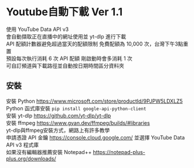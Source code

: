 # Youtube自動下載 Ver 1.1
使用 YouTube Data API v3<br>
會自動擷取正在直播中的網址使用並 yt-dlp 進行下載<br>
API 配額計數器避免超過當天的配額限制 免費配額為 10,000 次，台灣下午3點重置<br>
預設每次執行消耗 6 次 API 配額 剛啟動時會多消耗 1 次<br>
可自訂頻道與下載路徑並自動按日期時間區分資料夾<br>

## 安裝
安裝 Python https://www.microsoft.com/store/productId/9PJPW5LDXLZ5<br>
Python 函式庫安裝 ```pip install google-api-python-client```<br>
安裝 yt-dlp https://github.com/yt-dlp/yt-dlp<br>
安裝 ffmpeg https://www.gyan.dev/ffmpeg/builds/#libraries <br>
yt-dlp與ffmpeg安裝方式，網路上有許多教學<br>
申請憑證 API 金鑰 https://console.cloud.google.com/ 並選擇 YouTube Data API v3 程式庫<br>
如果沒有編輯器推薦安裝 Notepad++ https://notepad-plus-plus.org/downloads/
